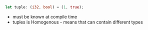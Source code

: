 ```rust
let tuple: (i32, bool) = (1, true);
```
- must be known at compile time
- tuples is Homogenous - means that can contain different types